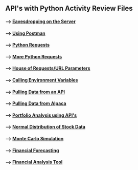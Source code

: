 ## API's with Python Activity Review Files 

#### --> [Eavesdropping on the Server](https://github.com/Mun-Min/ASU_2022_Bootcamp/blob/master/Activity_Files/05-APIs/1/Activities/01-Stu_Eavesdropping_On_Server/Solved/client_server_model.md)

#### --> [Using Postman](https://github.com/Mun-Min/ASU_2022_Bootcamp/blob/master/Activity_Files/05-APIs/1/Activities/02-Stu_I_Spy_An_Api/Solved/postman.md)

#### --> [Python Requests](https://github.com/Mun-Min/ASU_2022_Bootcamp/blob/master/Activity_Files/05-APIs/1/Activities/04-Ins_Python_Requests/Solved/python_requests.ipynb)

#### --> [More Python Requests](https://github.com/Mun-Min/ASU_2022_Bootcamp/blob/master/Activity_Files/05-APIs/1/Activities/05-Stu_Ice_Breakers_on_Request/Solved/python_requests.ipynb)

#### --> [House of Requests/URL Parameters](https://github.com/Mun-Min/ASU_2022_Bootcamp/blob/master/Activity_Files/05-APIs/1/Activities/07-Stu_House_of_Requests/Solved/url_parameters.ipynb)

#### --> [Calling Environment Variables](https://github.com/Mun-Min/ASU_2022_Bootcamp/blob/master/Activity_Files/05-APIs/2/Activities/02-Ins_Call_Env_Variables/Solved/env_variables.ipynb)

#### --> [Pulling Data from an API](https://github.com/Mun-Min/ASU_2022_Bootcamp/blob/master/Activity_Files/05-APIs/2/Activities/03-Stu_Under_Lock_And_Key/Solved/env_variables.ipynb)

#### --> [Pulling Data from Alpaca](https://github.com/Mun-Min/ASU_2022_Bootcamp/blob/master/Activity_Files/05-APIs/2/Activities/04-Ins_Alpaca_Demo/Solved/alpaca-demo.ipynb)

#### --> [Portfolio Analysis using API's](https://github.com/Mun-Min/ASU_2022_Bootcamp/blob/master/Activity_Files/05-APIs/2/Activities/05-Stu_Investment_Value/Solved/investment-value.ipynb)

#### --> [Normal Distribution of Stock Data](https://github.com/Mun-Min/ASU_2022_Bootcamp/blob/master/Activity_Files/05-APIs/3/Activities/02-Stu_Decisive_Distributions/Unsolved/Decisive_Distributions.ipynb)

#### --> [Monte Carlo Simulation](https://github.com/Mun-Min/ASU_2022_Bootcamp/blob/master/Activity_Files/05-APIs/3/Activities/04-Stu_Three_Stock_Monte/Solved/Three_Stock_Monte.ipynb)

#### --> [Financial Forecasting](https://github.com/Mun-Min/ASU_2022_Bootcamp/blob/master/Activity_Files/05-APIs/3/Activities/06-Stu_Financial_Forecasting/Solved/financial_forecasting.ipynb)

#### --> [Financial Analysis Tool](https://github.com/Mun-Min/Financial_Analysis_Tool)